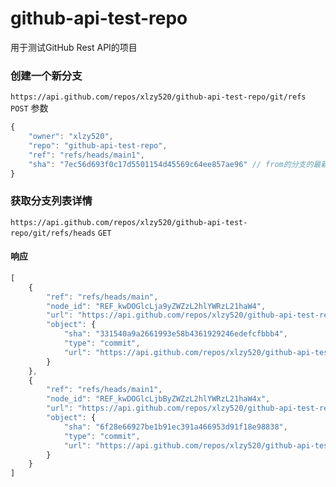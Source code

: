 # github-api-test-repo
用于测试GitHub Rest API的项目


### 创建一个新分支
`https://api.github.com/repos/xlzy520/github-api-test-repo/git/refs` `POST` 
参数
```js
{
    "owner": "xlzy520",
    "repo": "github-api-test-repo",
    "ref": "refs/heads/main1",
    "sha": "7ec56d693f0c17d5501154d45569c64ee857ae96" // from的分支的最新的一个commit的hash值
}
```

### 获取分支列表详情
```https://api.github.com/repos/xlzy520/github-api-test-repo/git/refs/heads``` `GET`
#### 响应
```js
[
    {
        "ref": "refs/heads/main",
        "node_id": "REF_kwDOGlcLja9yZWZzL2hlYWRzL21haW4",
        "url": "https://api.github.com/repos/xlzy520/github-api-test-repo/git/refs/heads/main",
        "object": {
            "sha": "331540a9a2661993e58b4361929246edefcfbbb4",
            "type": "commit",
            "url": "https://api.github.com/repos/xlzy520/github-api-test-repo/git/commits/331540a9a2661993e58b4361929246edefcfbbb4"
        }
    },
    {
        "ref": "refs/heads/main1",
        "node_id": "REF_kwDOGlcLjbByZWZzL2hlYWRzL21haW4x",
        "url": "https://api.github.com/repos/xlzy520/github-api-test-repo/git/refs/heads/main1",
        "object": {
            "sha": "6f28e66927be1b91ec391a466953d91f18e98838",
            "type": "commit",
            "url": "https://api.github.com/repos/xlzy520/github-api-test-repo/git/commits/6f28e66927be1b91ec391a466953d91f18e98838"
        }
    }
]
```
